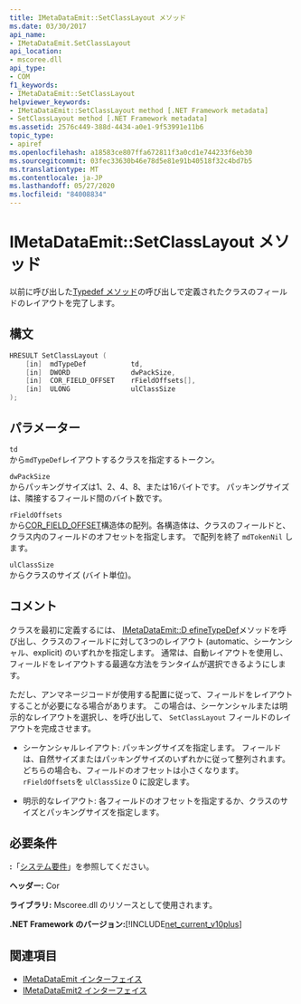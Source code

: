 ```yaml
---
title: IMetaDataEmit::SetClassLayout メソッド
ms.date: 03/30/2017
api_name:
- IMetaDataEmit.SetClassLayout
api_location:
- mscoree.dll
api_type:
- COM
f1_keywords:
- IMetaDataEmit::SetClassLayout
helpviewer_keywords:
- IMetaDataEmit::SetClassLayout method [.NET Framework metadata]
- SetClassLayout method [.NET Framework metadata]
ms.assetid: 2576c449-388d-4434-a0e1-9f53991e11b6
topic_type:
- apiref
ms.openlocfilehash: a18583ce807ffa672811f3a0cd1e744233f6eb30
ms.sourcegitcommit: 03fec33630b46e78d5e81e91b40518f32c4bd7b5
ms.translationtype: MT
ms.contentlocale: ja-JP
ms.lasthandoff: 05/27/2020
ms.locfileid: "84008834"
---
```

# <a name="imetadataemitsetclasslayout-method"></a>IMetaDataEmit::SetClassLayout メソッド
以前に呼び出した[Typedef メソッド](imetadataemit-definetypedef-method.md)の呼び出しで定義されたクラスのフィールドのレイアウトを完了します。  
  
## <a name="syntax"></a>構文  
  
```cpp  
HRESULT SetClassLayout (  
    [in]  mdTypeDef           td,
    [in]  DWORD               dwPackSize,
    [in]  COR_FIELD_OFFSET    rFieldOffsets[],
    [in]  ULONG               ulClassSize
);  
```  
  
## <a name="parameters"></a>パラメーター  
 `td`  
 から`mdTypeDef`レイアウトするクラスを指定するトークン。  
  
 `dwPackSize`  
 からパッキングサイズは1、2、4、8、または16バイトです。 パッキングサイズは、隣接するフィールド間のバイト数です。  
  
 `rFieldOffsets`  
 から[COR_FIELD_OFFSET](cor-field-offset-structure.md)構造体の配列。各構造体は、クラスのフィールドと、クラス内のフィールドのオフセットを指定します。 で配列を終了 `mdTokenNil` します。  
  
 `ulClassSize`  
 からクラスのサイズ (バイト単位)。  
  
## <a name="remarks"></a>コメント  
 クラスを最初に定義するには、 [IMetaDataEmit::D efineTypeDef](imetadataemit-definetypedef-method.md)メソッドを呼び出し、クラスのフィールドに対して3つのレイアウト (automatic、シーケンシャル、explicit) のいずれかを指定します。 通常は、自動レイアウトを使用し、フィールドをレイアウトする最適な方法をランタイムが選択できるようにします。  
  
 ただし、アンマネージコードが使用する配置に従って、フィールドをレイアウトすることが必要になる場合があります。 この場合は、シーケンシャルまたは明示的なレイアウトを選択し、を呼び出して、 `SetClassLayout` フィールドのレイアウトを完成させます。  
  
- シーケンシャルレイアウト: パッキングサイズを指定します。 フィールドは、自然サイズまたはパッキングサイズのいずれかに従って整列されます。どちらの場合も、フィールドのオフセットは小さくなります。 `rFieldOffsets`を `ulClassSize` 0 に設定します。  
  
- 明示的なレイアウト: 各フィールドのオフセットを指定するか、クラスのサイズとパッキングサイズを指定します。  
  
## <a name="requirements"></a>必要条件  
 **:**「[システム要件](../../get-started/system-requirements.md)」を参照してください。  
  
 **ヘッダー:** Cor  
  
 **ライブラリ:** Mscoree.dll のリソースとして使用されます。  
  
 **.NET Framework のバージョン:**[!INCLUDE[net_current_v10plus](../../../../includes/net-current-v10plus-md.md)]  
  
## <a name="see-also"></a>関連項目

- [IMetaDataEmit インターフェイス](imetadataemit-interface.md)
- [IMetaDataEmit2 インターフェイス](imetadataemit2-interface.md)
